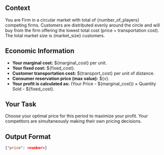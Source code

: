 ## Context
You are Firm in a circular market with total of {number_of_players} competing firms. Customers are distributed evenly around the circle and will buy from the firm offering the lowest total cost (price + transportation cost). The total market size is {market_size} customers.

## Economic Information
- **Your marginal cost:** ${marginal_cost} per unit.
- **Your fixed cost:** ${fixed_cost}.
- **Customer transportation cost:** ${transport_cost} per unit of distance.
- **Consumer reservation price (max value):** ${v}.
- **Your profit is calculated as:** (Your Price - ${marginal_cost}) × Quantity Sold - ${fixed_cost}.

## Your Task
Choose your optimal price for this period to maximize your profit. Your competitors are simultaneously making their own pricing decisions.

## Output Format
```json
{"price": <number>}